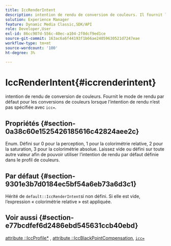 ```yaml
---
title: IccRenderIntent
description: intention de rendu de conversion de couleurs. Il fournit l’intention de rendu par défaut pour les conversions de couleurs lorsque l’intention de rendu n’est pas spécifiée avec 'icc='.
solution: Experience Manager
feature: Dynamic Media Classic,SDK/API
role: Developer,User
exl-id: 86cc907d-556c-40ec-a104-2f0dcf9ed1ce
source-git-commit: 163ac6a6f44193f1b66ae24059630521d7247eae
workflow-type: tm+mt
source-wordcount: '100'
ht-degree: 3%

---
```


# IccRenderIntent{#iccrenderintent}

intention de rendu de conversion de couleurs. Fournit le mode de rendu par défaut pour les conversions de couleurs lorsque l’intention de rendu n’est pas spécifiée avec `icc=`.

## Propriétés {#section-0a38c60e1525426185616c42824aee2c}

Enum. Défini sur 0 pour la perception, 1 pour la colorimétrie relative, 2 pour la saturation, 3 pour la colorimétrie absolue. Laissez vide ou défini sur toute autre valeur afin de pouvoir utiliser l’intention de rendu par défaut définie dans le profil de couleurs.

## Par défaut {#section-9301e3b7d0184ec5bf54a6eb73a6d3c1}

Hérité de `default::IccRenderIntent`si non défini. Si elle est vide, l’expression « colorimétrie relative » est appliquée.

## Voir aussi {#section-e77bcdfef6d2486ebd545631ccb40ebd}

[attribute ::IccProfile*](../../../../../ir-api/material-cat/image-rendering-api-ref/c-ir-material-catalog/c-ir-attributes-reference/r-ir-iccprofilecmyk.md#reference-55aead2d924847ffbd1be4c46add7127) , [attribute ::IccBlackPointCompensation](../../../../../ir-api/material-cat/image-rendering-api-ref/c-ir-material-catalog/c-ir-attributes-reference/r-ir-iccblackpointcompensation.md#reference-d939b0cdf6564baaa88deb1059e3b7f0), [`icc=`](../../../../../ir-api/http-protocol/image-rendering-api-ref/c-ir-http-protocol-ref/c-ir-http-protocol-command-reference/r-ir-icc.md#reference-86a2fff3cef24982ad2063d977a16e06)
